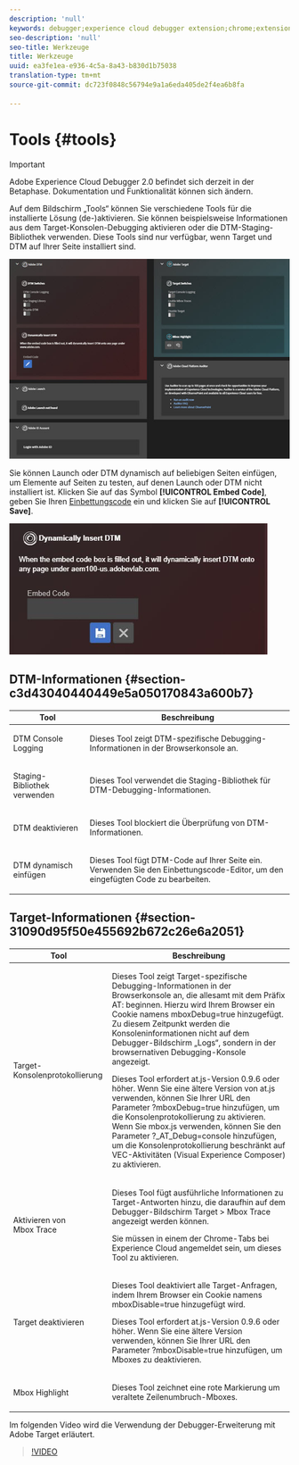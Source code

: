 ```yaml
---
description: 'null'
keywords: debugger;experience cloud debugger extension;chrome;extension;tools;dtm;target
seo-description: 'null'
seo-title: Werkzeuge
title: Werkzeuge
uuid: ea3fe1ea-e936-4c5a-8a43-b830d1b75038
translation-type: tm+mt
source-git-commit: dc723f0848c56794e9a1a6eda405de2f4ea6b8fa

---
```



# Tools {#tools}

> [!IMPORTANT]
>
> Adobe Experience Cloud Debugger 2.0 befindet sich derzeit in der Betaphase. Dokumentation und Funktionalität können sich ändern.

Auf dem Bildschirm „Tools“ können Sie verschiedene Tools für die installierte Lösung (de-)aktivieren. Sie können beispielsweise Informationen aus dem Target-Konsolen-Debugging aktivieren oder die DTM-Staging-Bibliothek verwenden. Diese Tools sind nur verfügbar, wenn Target und DTM auf Ihrer Seite installiert sind.

![](assets/tools.jpg)

Sie können Launch oder DTM dynamisch auf beliebigen Seiten einfügen, um Elemente auf Seiten zu testen, auf denen Launch oder DTM nicht installiert ist. Klicken Sie auf das Symbol **[!UICONTROL Embed Code]**, geben Sie Ihren [Einbettungscode](https://experiencecloud.adobe.com/resources/help/en_US/dtm/deployment.html) ein und klicken Sie auf **[!UICONTROL Save]**.

![](assets/tools-embedcode.jpg)

## DTM-Informationen {#section-c3d43040440449e5a050170843a600b7}

<table id="table_04625C3319134E169A35DB74C1D1FB31"> 
 <thead> 
  <tr> 
   <th colname="col1" class="entry"> Tool </th> 
   <th colname="col2" class="entry"> Beschreibung </th> 
  </tr>
 </thead>
 <tbody> 
  <tr> 
   <td colname="col1"> <p> DTM Console Logging </p> </td> 
   <td colname="col2"> <p>Dieses Tool zeigt DTM-spezifische Debugging-Informationen in der Browserkonsole an. </p> </td> 
  </tr> 
  <tr> 
   <td colname="col1"> <p>Staging-Bibliothek verwenden </p> </td> 
   <td colname="col2"> <p>Dieses Tool verwendet die Staging-Bibliothek für DTM-Debugging-Informationen. </p> </td> 
  </tr> 
  <tr> 
   <td colname="col1"> <p>DTM deaktivieren </p> </td> 
   <td colname="col2"> <p>Dieses Tool blockiert die Überprüfung von DTM-Informationen. </p> </td> 
  </tr> 
  <tr> 
   <td colname="col1"> <p> DTM dynamisch einfügen </p> </td> 
   <td colname="col2"> <p> Dieses Tool fügt DTM-Code auf Ihrer Seite ein. Verwenden Sie den Einbettungscode-Editor, um den eingefügten Code zu bearbeiten. </p> </td> 
  </tr> 
 </tbody> 
</table>

## Target-Informationen {#section-31090d95f50e455692b672c26e6a2051}

<table id="table_A71D269B49F4417599EBACA44D5CCF4F"> 
 <thead> 
  <tr> 
   <th colname="col1" class="entry"> Tool </th> 
   <th colname="col2" class="entry"> Beschreibung </th> 
  </tr>
 </thead>
 <tbody> 
  <tr> 
   <td colname="col1"> <p>Target-Konsolenprotokollierung </p> </td> 
   <td colname="col2"> <p>Dieses Tool zeigt Target-spezifische Debugging-Informationen in der Browserkonsole an, die allesamt mit dem Präfix <span class="codeph">AT:</span> beginnen. Hierzu wird Ihrem Browser ein Cookie namens <span class="codeph"> mboxDebug=true</span> hinzugefügt. Zu diesem Zeitpunkt werden die Konsoleninformationen nicht auf dem Debugger-Bildschirm „Logs“, sondern in der browsernativen Debugging-Konsole angezeigt. </p> <p> Dieses Tool erfordert at.js-Version 0.9.6 oder höher. Wenn Sie eine ältere Version von at.js verwenden, können Sie Ihrer URL den Parameter <span class="codeph">?mboxDebug=true</span> hinzufügen, um die Konsolenprotokollierung zu aktivieren. Wenn Sie mbox.js verwenden, können Sie den Parameter <span class="codeph">?_AT_Debug=console</span> hinzufügen, um die Konsolenprotokollierung beschränkt auf VEC-Aktivitäten (Visual Experience Composer) zu aktivieren. </p> </td> 
  </tr> 
  <tr> 
   <td colname="col1"> <p> Aktivieren von Mbox Trace </p> </td> 
   <td colname="col2"> <p>Dieses Tool fügt ausführliche Informationen zu Target-Antworten hinzu, die daraufhin auf dem Debugger-Bildschirm <span class="uicontrol">Target &gt; Mbox Trace</span> angezeigt werden können. </p> <p> Sie müssen in einem der Chrome-Tabs bei Experience Cloud angemeldet sein, um dieses Tool zu aktivieren. </p> </td> 
  </tr> 
  <tr> 
   <td colname="col1"> <p>Target deaktivieren </p> </td> 
   <td colname="col2"> <p>Dieses Tool deaktiviert alle Target-Anfragen, indem Ihrem Browser ein Cookie namens <span class="codeph"> mboxDisable=true</span> hinzugefügt wird. </p> <p> Dieses Tool erfordert at.js-Version 0.9.6 oder höher. Wenn Sie eine ältere Version verwenden, können Sie Ihrer URL den Parameter <span class="codeph">?mboxDisable=true</span> hinzufügen, um Mboxes zu deaktivieren. </p> </td> 
  </tr> 
  <tr> 
   <td colname="col1"> <p> Mbox Highlight </p> </td> 
   <td colname="col2"> <p> Dieses Tool zeichnet eine rote Markierung um veraltete Zeilenumbruch-Mboxes. </p> </td> 
  </tr> 
 </tbody> 
</table>

Im folgenden Video wird die Verwendung der Debugger-Erweiterung mit Adobe Target erläutert.

>[!VIDEO](https://video.tv.adobe.com/v/23115t2/)
